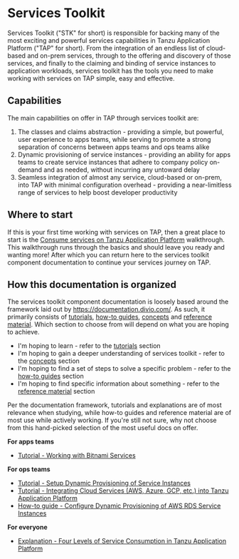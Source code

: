 # Services Toolkit

Services Toolkit ("STK" for short) is responsible for backing many of the most exciting and powerful services capabilities in Tanzu Application Platform ("TAP" for short). From the integration of an endless list of cloud-based and on-prem services, through to the offering and discovery of those services, and finally to the claiming and binding of service instances to application workloads, services toolkit has the tools you need to make working with services on TAP simple, easy and effective.

## Capabilities

The main capabilities on offer in TAP through services toolkit are:

1. The classes and claims abstraction - providing a simple, but powerful, user experience to apps teams, while serving to promote a strong separation of concerns between apps teams and ops teams alike
1. Dynamic provisioning of service instances - providing an ability for apps teams to create service instances that adhere to company policy on-demand and as needed, without incurring any untoward delay
1. Seamless integration of almost any service, cloud-based or on-prem, into TAP with minimal configuration overhead - providing a near-limitless range of services to help boost developer productivity

## Where to start

If this is your first time working with services on TAP, then a great place to start is the [Consume services on Tanzu Application Platform](../getting-started/consume-services.hbs.md) walkthrough. This walkthrough runs through the basics and should leave you ready and wanting more! After which you can return here to the services toolkit component documentation to continue your services journey on TAP.

## How this documentation is organized

The services toolkit component documentation is loosely based around the framework laid out by https://documentation.divio.com/. As such, it primarily consists of [tutorials](tutorials/index.hbs.md), [how-to guides](how-to-guides/index.hbs.md), [concepts](concepts/index.hbs.md) and [reference material](reference/index.hbs.md). Which section to choose from will depend on what you are hoping to achieve.

* I'm hoping to learn - refer to the [tutorials](tutorials/index.hbs.md) section
* I'm hoping to gain a deeper understanding of services toolkit - refer to the [concepts](concepts/index.hbs.md) section
* I'm hoping to find a set of steps to solve a specific problem - refer to the [how-to guides](how-to-guides/index.hbs.md) section
* I'm hoping to find specific information about something - refer to the [reference material](reference/index.hbs.md) section

Per the documentation framework, tutorials and explanations are of most relevance when studying, while how-to guides and reference material are of most use while actively working. If you're still not sure, why not choose from this hand-picked selection of the most useful docs on offer.

**For apps teams**

* [Tutorial - Working with Bitnami Services](./tutorials/working-with-the-bitnami-services.hbs.md)

**For ops teams**

* [Tutorial - Setup Dynamic Provisioning of Service Instances](./tutorials/setup-dynamic-provisioning.hbs.md)
* [Tutorial - Integrating Cloud Services (AWS, Azure, GCP, etc.) into Tanzu Application Platform](./tutorials/integrate-cloud-services-aws-azure-gcp-into-tap.hbs.md)
* [How-to guide - Configure Dynamic Provisioning of AWS RDS Service Instances](./how-to-guides/configure-dynamic-provisioning-rds.hbs.md)

**For everyone**

* [Explanation - Four Levels of Service Consumption in Tanzu Application Platform](./concepts/four-levels-of-service-consumption.hbs.md)
